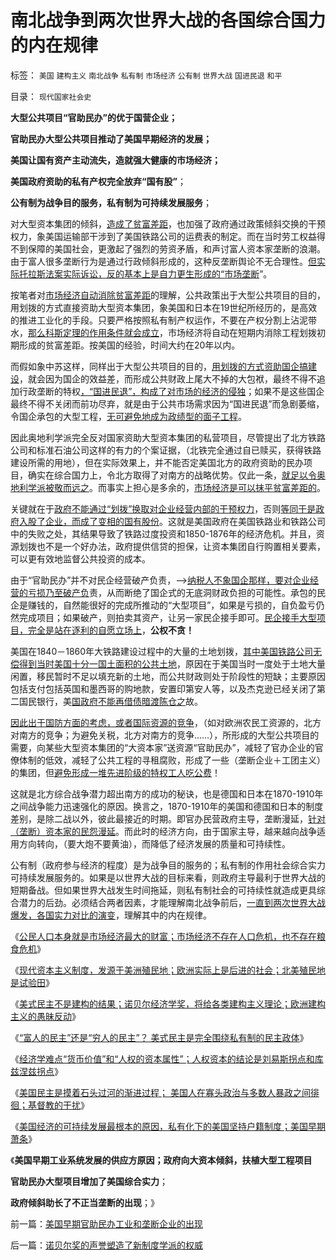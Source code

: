 # 南北战争到两次世界大战的各国综合国力的内在规律

标签： `美国` `建构主义` `南北战争` `私有制` `市场经济` `公有制` `世界大战` `国进民退` `和平` 

目录： `现代国家社会史`

**大型公共项目“官助民办”的优于国营企业；**

**官助民办大型公共项目推动了美国早期经济的发展；**

**美国让国有资产主动流失，造就强大健康的市场经济；**

**美国政府资助的私有产权完全放弃“国有股”**；

**公有制为战争目的服务，私有制为可持续发展服务**；



对大型资本集团的倾斜，[造成了贫富差距](../../../2009/11/28/从工作福利消除贫富差距看公有制的低效率.md)，也加强了政府通过政策倾斜交换的干预权力，象美国运输部干涉到了美国铁路公司的运费表的制定。而在当时劳工权益得不到保障的美国社会，更激起了强烈的劳资矛盾，和声讨富人资本家垄断的浪潮。由于富人很多垄断行为是通过行政倾斜形成的，这种反垄断舆论不无合理性。[但实际托拉斯法案实际诉讼，反的基本上是自力更生形成的“市场垄断](../../../2009/9/17/老百姓，巨款，仇富，弱肉强食，垄断和黑社会.md)”。

按笔者对[市场经济自动消除贫富差距](../../../2010/12/22/看见别人快乐他就很痛苦，和帕累托累进.md)的理解，公共政策出于大型公共项目的目的，用划拨的方式直接资助大型资本集团，象美国和日本在19世纪所经历的，是高效的推进工业化的手段。只要严格按照私有制产权运作，不要在产权分割上沾泥带水，[那么科斯定理的作用条件就会成立](../../../2009/7/22/科斯定理的缺陷和交易成本概念的滥用.md)，市场经济将自动在短期内消除工程划拨初期形成的贫富差距。按美国的经验，时间大约在20年以内。

而假如象中苏这样，同样出于大型公共项目的目的，[用划拨的方式资助国企搞建设](../../../2009/8/14/计划经济的划拨是寻租腐败之源.md)，就会因为国企的效益差，而形成公共财政上尾大不掉的大包袱，最终不得不追加行政垄断的特权[，“国进民退”，构成了对市场的经济的侵独](../../../2009/8/1/放弃国企垄断去特权，让民企对税收作出贡献.md)；如果不是这些国企最终不得不关闭而前功尽弃，就是由于公共市场需求因为“国进民退”而急剧萎缩，令国企承包的大型工程，[无可避免地成为政绩型的面子工程](../../../2009/12/27/面子工程和奴才经济.md)。

因此奥地利学派完全反对国家资助大型资本集团的私营项目，尽管提出了北方铁路公司和标准石油公司这样的有力的个案证据，（北铁完全通过自已赎买，获得铁路建设所需的用地），但在实际效果上，并不能否定美国北方的政府资助的民办项目，确实在综合国力上，令北方取得了对南方的战略优势。仅此一条，[就足以令奥地利学派被敬而远之](../../../2011/2/27/新理论推广和奥地利学派的失败.md)。而事实上担心是多余的，[市场经济是可以抹平贫富差距的](../../../2010/9/4/仇富造成贫富差距；中国贫富差距一直在缩小.md)。

关键就在于[政府不能通过“划拨”换取对企业经营内部的干预权力](../../../2010/8/29/腐败：上有政策，下有对策？一抓就死，一放就乱？.md)，否则[等同于是政府入股了企业，而成了变相的国有股份](../../../2009/10/25/国企的重组，和属性耦合，及失败的抽象.md)。这就是美国政府在美国铁路业和铁路公司中的失败之处，其结果导致了铁路过度投资和1850-1876年的经济危机。并且，资源划拨也不是一个好办法，政府提供信贷的担保，让资本集团自行购置相关要素，可以更有效地监督公共投资的成本。

由于“官助民办”并不对民企经营破产负责，——>[纳税人不象国企那样，要对企业经营的亏损乃至破产负](../../../2008/8/1/亏损国企不破产，中国大动脉失血.md)责，从而断绝了国企式的无底洞财政负担的可能性。承包的民企是赚钱的，自然能很好的完成所推动的“大型项目”，如果是亏损的，自负盈亏仍然完成项目；如果破产，则拍卖其资产，让另一家民企接手即可。[民企接手大型项目，完全是站在逐利的自愿立场上](http://blog.sina.com.cn/s/blog_65409d0b0100s9wg.html)，**公权不贪！**

美国在1840－1860年大铁路建设过程中的大量的土地划拨，[其中美国铁路公司无偿得到当时美国十分一国土面积的公共土地](../../../2011/5/18/美国早期不是自由放任的经济,管制对经济的影响等效于税收.md)，原因在于美国当时一度处于土地大量闲置，移民暂时不足以填充新的土地，而公共财政则处于阶段性的短缺；主要原因包括支付包括英国和墨西哥的购地款，安置印第安人等，以及杰克逊已经关闭了第二国民银行，美[国政府不能再借债暗渡陈仓之](../../../2011/5/20/美国总统搞腐败很困难；“党父”杰克逊总统.md)故。

[因此出于国防方面的考虑，或者国际资源的竞争](../../../2011/4/7/民主社会商业机会多，国防负担轻.md)，（如对欧洲农民工资源的，北方对南方的竞争；为避免关税，北方对南方的竞争……），所形成的大型公共项目的需要，向某些大型资本集团的“大资本家”送资源“官助民办”，减轻了官办企业的官僚体制的低效，减轻了公共工程的寻租腐败，形成了一些（垄断企业＋工团主义）的集团，但[避免形成一堆先进阶级的特权工人吃公费](../../../2009/8/11/改革攻坚的雷区，坚在那里？危险在那里？.md)！

这就是北方综合战争潜力超出南方的成功的秘诀，也是德国和日本在1870-1910年之间战争能力迅速强化的原因。换言之，1870-1910年的美国和德国和日本的制度差别，是除二战以外，彼此最接近的时期。即官办民营政府主导，垄断漫延，[针对（垄断）资本家的民怨漫延](../../../2011/7/10/彻头彻尾的《通往奴役之路》.md)。而此时的经济方向，由于国家主导，越来越向战争适用方向转向，（要大炮不要黄油），而降低了经济发展的质量和可持续性。

公有制（政府参与经济的程度）是为战争目的服务的；私有制的作用社会综合实力可持续发展服务的。如果是以世界大战的目标来看，则政府主导最利于世界大战的短期备战。但如果世界大战发生时间拖延，则私有制社会的可持续性就造成更具综合潜力的后劲。必须结合两者因素，才能理解南北战争前后，[一直到两次世界大战爆发，各国实力对比的演变](../../../2011/3/18/资源短缺“生产过剩”？（民粹＋权贵）两次世界大战.md)，理解其中的内在规律。

《[公民人口本身就是市场经济最大的财富；市场经济不存在人口危机，也不存在粮食危机](../../../2011/10/3/公民人口本身就是市场经济最大的财富.md)》

《[现代资本主义制度，发源于美洲殖民地；欧洲实际上是后进的社会；北美殖民地是试验田](../../../2011/10/3/欧洲是民主的后进社会；现代资本主义制度发源于美洲殖民地.md)》

《[美式民主不是建构的结果；诺贝尔经济学奖，将给各类建构主义理论；欧洲建构主义的愚昧反动](../../../2011/10/3/欧洲传统的愚昧反动，诺贝尔经济学奖的学术权威！.md)》

《[“富人的民主”还是“穷人的民主”？
美式民主是完全围绕私有制的民主政体](../../../2011/10/5/美国“富人的民主”还是“穷人的民主”？.md)》

《[经济学难点“货币价值”和“人权的资本属性”；人权资本的结论是刘易斯拐点和库兹涅兹拐点](../../../2011/10/5/经济学两个难点,库兹涅兹拐点和民工荒.md)》

《[美国民主是摸着石头过河的渐进过程；
美国人在寡头政治与多数人暴政之间徘徊；基督教的干扰](../../../2011/10/5/基督教干扰了美式民主的渐进过程.md)》

《[美国经济的可持续发展最根本的原因，私有化下的美国坚持户籍制度；美国早期萧条](../../../2011/10/6/美国经济的可持续发展原因在“人权私有”，早期的萧条.md)》

《**美国早期工业系统发展的供应方原因；政府向大资本倾斜，扶植大型工程项目**

**官助民办大型项目增加了美国综合实力**；

**政府倾斜助长了不正当垄断的出现**；》



前一篇：[美国早期官助民办工业和垄断企业的出现](../../../2011/10/6/美国早期官助民办工业和垄断企业的出现.md)

后一篇：[诺贝尔奖的声誉塑造了新制度学派的权威](../../../2011/10/7/诺贝尔奖的声誉塑造了新制度学派的权威.md)